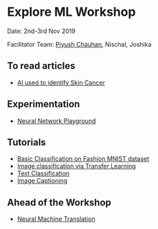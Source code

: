# Explore ML Workshop

Date: 2nd-3rd Nov 2019

Facilitator Team: [Piyush Chauhan](https://github.com/piyushchauhan), Nischal, Joshika

## To read articles
 - [AI used to identify Skin Cancer](https://news.stanford.edu/2017/01/25/artificial-intelligence-used-identify-skin-cancer/)
 
## Experimentation
- [Neural Network Playground](https://developers.google.com/machine-learning/crash-course/introduction-to-neural-networks/playground-exercises)

## Tutorials
- [Basic Classification on Fashion MNIST dataset](https://www.tensorflow.org/tutorials/keras/basic_classification)
- [Image classification via Transfer Learning](https://www.tensorflow.org/beta/tutorials/images/transfer_learning)
- [Text Classification](https://www.tensorflow.org/hub/tutorials/text_classification_with_tf_hub)
- [Image Captioning](https://www.tensorflow.org/tutorials/text/image_captioning#download_and_prepare_the_ms-coco_dataset)

## Ahead of the Workshop
- [Neural Machine Translation](https://www.tensorflow.org/tutorials/text/nmt_with_attention)
